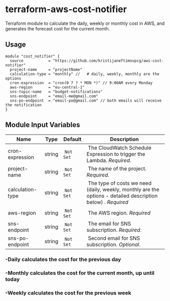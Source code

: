# terraform-aws-cost-notifier

Terraform module to calculate the daily, weekly or monthly cost in AWS, and generates the forecast cost for the current month.


## Usage

```hcl
module "cost_notifier" {
  source           = "https://github.com/kristijaneftimovpcg/aws-cost-notifier"
  project-name     = "projectName"
  calculation-type = "monthly" //   # daily, weekly, monthly are the options
  cron-expression  = "cron(0 7 ? * MON *)" // 9:00AM every Monday
  aws-region       = "eu-central-1"
  sns-topic-name   = "budget-notifications"
  sns-endpoint     = "email-me@gmail.com"
  sns-po-endpoint  = "email-po@gmail.com" // both emails will receive the notification
}
```

## Module Input Variables

| Name                    | Type                             | Default    | Description                                                                                                                 |
| ----------------------- | -------------------------------- | ---------- | --------------------------------------------------------------------------------------------------------------------------- |
| cron-expression     | string                           |  `Not Set` |  The CloudWatch Schedule Expression to trigger the Lambda. _Required_.                |
| project-name                    | string                           |  `Not Set` |  The name of the project. _Required_.                                                                              |
| calculation-type                    | string                      |  `Not Set`     |  The type of costs we need (daily, weekly, monthly are the options - detailed description below) . _Required_                                                                            |
| aws-region     | string                           |  `Not Set` |  The AWS region. _Required_              |
| sns-endpoint                  | string                           |  `Not Set` |  The email for SNS subscription. _Required_. |
| sns-po-endpoint                 | string                           |  `Not Set` |  Second email for SNS subscription. _Optional_.|

<h3> -Daily calculates the cost for the previous day </h3>
<h3> -Monthly calculates the cost for the current month, up until today </h3>
<h3> -Weekly calculates the cost for the previous week </h3>